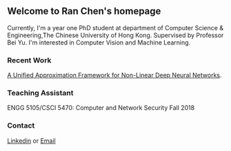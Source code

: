 ## Welcome to Ran Chen's homepage

Currently, I'm a year one PhD student at department of Computer Science & Engineering,The Chinese University of Hong Kong. 
Supervised by Professor Bei Yu. I'm interested in Computer Vision and Machine Learning. 

### Recent Work

[A Unified Approximation Framework for Non-Linear Deep Neural Networks](https://arxiv.org/pdf/1807.10119.pdf). 

### Teaching Assistant

ENGG 5105/CSCI 5470: Computer and Network Security
Fall 2018

### Contact

[Linkedin](https://www.linkedin.com/in/chen-ran-391a17137/) or [Email](alexjohnny1207@gmail.com)
